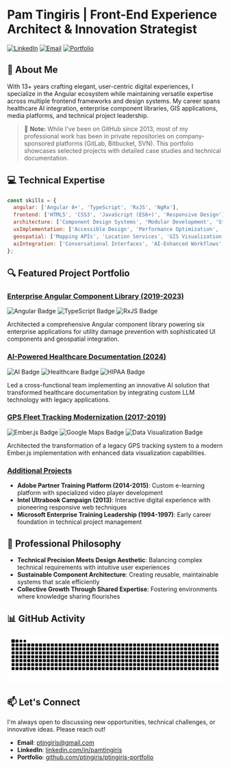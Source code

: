 # Pam Tingiris | Front-End Experience Architect & Innovation Strategist

[![LinkedIn](https://img.shields.io/badge/LinkedIn-Connect-0077B5?style=for-the-badge&logo=linkedin&logoColor=white)](https://www.linkedin.com/in/pamtingiris/)
[![Email](https://img.shields.io/badge/Email-Contact-D14836?style=for-the-badge&logo=gmail&logoColor=white)](mailto:ptingiris@gmail.com)
[![Portfolio](https://img.shields.io/badge/Portfolio-Visit-4285F4?style=for-the-badge&logo=google-chrome&logoColor=white)](https://www.pamtingiris.com)

## 👋 About Me

With 13+ years crafting elegant, user-centric digital experiences, I specialize in the Angular ecosystem while maintaining versatile expertise across multiple frontend frameworks and design systems. My career spans healthcare AI integration, enterprise component libraries, GIS applications, media platforms, and technical project leadership.

> 📝 **Note:** While I've been on GitHub since 2013, most of my professional work has been in private repositories on company-sponsored platforms (GitLab, Bitbucket, SVN). This portfolio showcases selected projects with detailed case studies and technical documentation.

## 💻 Technical Expertise

```javascript
const skills = {
  angular: ['Angular 8+', 'TypeScript', 'RxJS', 'NgRx'],
  frontend: ['HTML5', 'CSS3', 'JavaScript (ES6+)', 'Responsive Design'],
  architecture: ['Component Design Systems', 'Modular Development', 'State Management'],
  uxImplementation: ['Accessible Design', 'Performance Optimization', 'Interactive Experiences'],
  geospatial: ['Mapping APIs', 'Location Services', 'GIS Visualization'],
  aiIntegration: ['Conversational Interfaces', 'AI-Enhanced Workflows', 'LLM Integration']
};
```

## 🔍 Featured Project Portfolio

### [Enterprise Angular Component Library (2019-2023)](https://github.com/ptingiris/ptingiris-portfolio/tree/main/1-key-differentiator)
![Angular Badge](https://img.shields.io/badge/-Angular-DD0031?style=flat&logo=angular&logoColor=white)
![TypeScript Badge](https://img.shields.io/badge/-TypeScript-3178C6?style=flat&logo=typescript&logoColor=white)
![RxJS Badge](https://img.shields.io/badge/-RxJS-B7178C?style=flat&logo=reactivex&logoColor=white)

Architected a comprehensive Angular component library powering six enterprise applications for utility damage prevention with sophisticated UI components and geospatial integration.

### [AI-Powered Healthcare Documentation (2024)](https://github.com/ptingiris/ptingiris-portfolio/tree/main/2-ai-healthcare)
![AI Badge](https://img.shields.io/badge/-AI%20Integration-0078D7?style=flat)
![Healthcare Badge](https://img.shields.io/badge/-Healthcare-16A085?style=flat)
![HIPAA Badge](https://img.shields.io/badge/-HIPAA%20Compliant-27AE60?style=flat)

Led a cross-functional team implementing an innovative AI solution that transformed healthcare documentation by integrating custom LLM technology with legacy applications.

### [GPS Fleet Tracking Modernization (2017-2019)](https://github.com/ptingiris/ptingiris-portfolio/tree/main/3-gps-fleet-tracking)
![Ember.js Badge](https://img.shields.io/badge/-Ember.js-E04E39?style=flat&logo=ember.js&logoColor=white)
![Google Maps Badge](https://img.shields.io/badge/-Google%20Maps%20API-4285F4?style=flat&logo=google-maps&logoColor=white)
![Data Visualization Badge](https://img.shields.io/badge/-Data%20Visualization-FF9900?style=flat)

Architected the transformation of a legacy GPS tracking system to a modern Ember.js implementation with enhanced data visualization capabilities.

### [Additional Projects](https://github.com/ptingiris/ptingiris-portfolio)

- **Adobe Partner Training Platform (2014-2015)**: Custom e-learning platform with specialized video player development
- **Intel Ultrabook Campaign (2013)**: Interactive digital experience with pioneering responsive web techniques
- **Microsoft Enterprise Training Leadership (1994-1997)**: Early career foundation in technical project management

## 🧠 Professional Philosophy

- **Technical Precision Meets Design Aesthetic**: Balancing complex technical requirements with intuitive user experiences
- **Sustainable Component Architecture**: Creating reusable, maintainable systems that scale efficiently
- **Collective Growth Through Shared Expertise**: Fostering environments where knowledge sharing flourishes

## 📊 GitHub Activity

<!-- GitHub activity section that acknowledges private work -->
<picture>
  <source media="(prefers-color-scheme: dark)" srcset="https://raw.githubusercontent.com/ptingiris/ptingiris/output/github-snake-dark.svg" />
  <source media="(prefers-color-scheme: light)" srcset="https://raw.githubusercontent.com/ptingiris/ptingiris/output/github-snake.svg" />
  <img alt="github-snake" src="https://raw.githubusercontent.com/ptingiris/ptingiris/output/github-snake.svg" />
</picture>

<!-- You can add this widget or remove it depending on your preference -->
<!-- <img src="https://github-readme-stats.vercel.app/api?username=ptingiris&show_icons=true&theme=dracula" alt="GitHub Stats" /> -->

## 📫 Let's Connect

I'm always open to discussing new opportunities, technical challenges, or innovative ideas. Please reach out!

- **Email**: [ptingiris@gmail.com](mailto:ptingiris@gmail.com)
- **LinkedIn**: [linkedin.com/in/pamtingiris](https://www.linkedin.com/in/pamtingiris/)
- **Portfolio**: [github.com/ptingiris/ptingiris-portfolio](https://github.com/ptingiris/ptingiris-portfolio)
